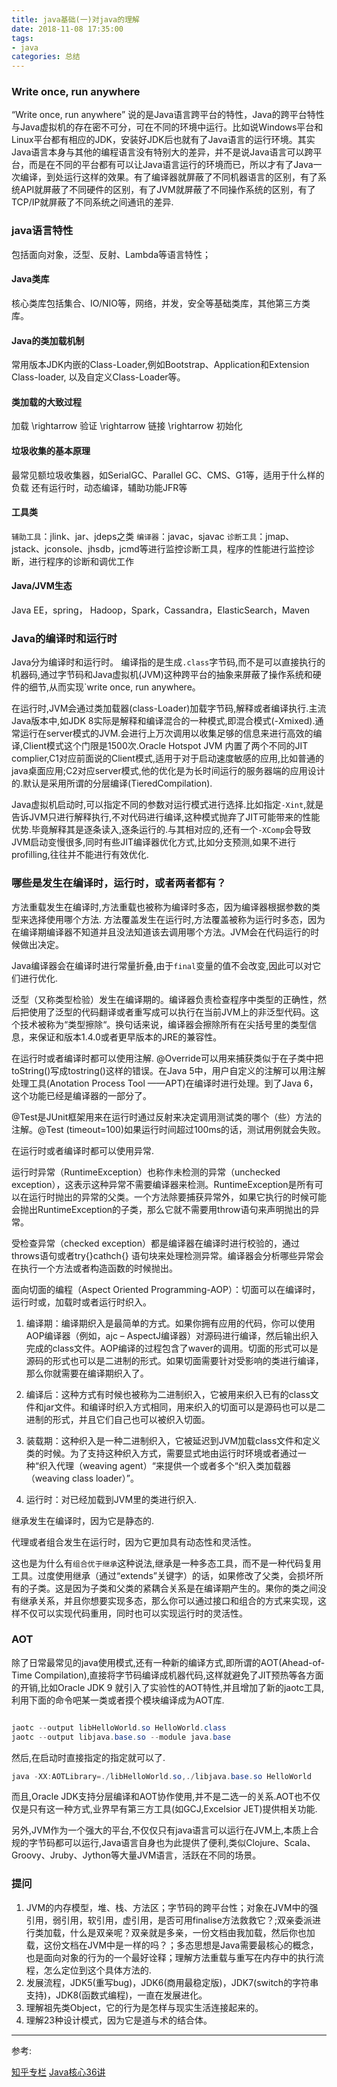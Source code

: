 ```yaml
---
title: java基础(一)对java的理解
date: 2018-11-08 17:35:00
tags: 
- java
categories: 总结
---
```



### Write once, run anywhere

“Write once, run anywhere” 说的是Java语言跨平台的特性，Java的跨平台特性与Java虚拟机的存在密不可分，可在不同的环境中运行。比如说Windows平台和Linux平台都有相应的JDK，安装好JDK后也就有了Java语言的运行环境。其实Java语言本身与其他的编程语言没有特别大的差异，并不是说Java语言可以跨平台，而是在不同的平台都有可以让Java语言运行的环境而已，所以才有了Java一次编译，到处运行这样的效果。有了编译器就屏蔽了不同机器语言的区别，有了系统API就屏蔽了不同硬件的区别，有了JVM就屏蔽了不同操作系统的区别，有了TCP/IP就屏蔽了不同系统之间通讯的差异.
<!-- more -->

### java语言特性

包括面向对象，泛型、反射、Lambda等语言特性；

#### Java类库

核心类库包括集合、IO/NIO等，网络，并发，安全等基础类库，其他第三方类库。

#### Java的类加载机制

常用版本JDK内嵌的Class-Loader,例如Bootstrap、Application和Extension Class-loader, 以及自定义Class-Loader等。

#### 类加载的大致过程

加载 \rightarrow 验证 \rightarrow 链接 \rightarrow 初始化

#### 垃圾收集的基本原理

最常见额垃圾收集器，如SerialGC、Parallel GC、CMS、G1等，适用于什么样的负载
还有运行时，动态编译，辅助功能JFR等

#### 工具类

`辅助工具`：jlink、jar、jdeps之类
`编译器`：javac，sjavac
`诊断工具`：jmap、jstack、jconsole、jhsdb，jcmd等进行监控诊断工具，程序的性能进行监控诊断，进行程序的诊断和调优工作

#### Java/JVM生态

Java EE，spring， Hadoop，Spark，Cassandra，ElasticSearch，Maven

### Java的编译时和运行时

Java分为编译时和运行时。
编译指的是生成`.class`字节码,而不是可以直接执行的机器码,通过字节码和Java虚拟机(JVM)这种跨平台的抽象来屏蔽了操作系统和硬件的细节,从而实现`write once, run anywhere。

在运行时,JVM会通过类加载器(class-Loader)加载字节码,解释或者编译执行.主流Java版本中,如JDK 8实际是解释和编译混合的一种模式,即混合模式(-Xmixed).通常运行在server模式的JVM.会进行上万次调用以收集足够的信息来进行高效的编译,Client模式这个门限是1500次.Oracle Hotspot JVM 内置了两个不同的JIT complier,C1对应前面说的Client模式,适用于对于启动速度敏感的应用,比如普通的java桌面应用;C2对应server模式,他的优化是为长时间运行的服务器端的应用设计的.默认是采用所谓的分层编译(TieredCompilation).

Java虚拟机启动时,可以指定不同的参数对运行模式进行选择.比如指定`-Xint`,就是告诉JVM只进行解释执行,不对代码进行编译,这种模式抛弃了JIT可能带来的性能优势.毕竟解释其是逐条读入,逐条运行的.与其相对应的,还有一个`-XComp`会导致JVM启动变慢很多,同时有些JIT编译器优化方式,比如分支预测,如果不进行profilling,往往并不能进行有效优化.


### 哪些是发生在编译时，运行时，或者两者都有？

方法重载发生在编译时,方法重载也被称为编译时多态，因为编译器根据参数的类型来选择使用哪个方法.
方法覆盖发生在运行时,方法覆盖被称为运行时多态，因为在编译期编译器不知道并且没法知道该去调用哪个方法。JVM会在代码运行的时候做出决定。

Java编译器会在编译时进行常量折叠,由于`final`变量的值不会改变,因此可以对它们进行优化.

泛型（又称类型检验）发生在编译期的。编译器负责检查程序中类型的正确性，然后把使用了泛型的代码翻译或者重写成可以执行在当前JVM上的非泛型代码。这个技术被称为“类型擦除“。换句话来说，编译器会擦除所有在尖括号里的类型信息，来保证和版本1.4.0或者更早版本的JRE的兼容性。

在运行时或者编译时都可以使用注解.
@Override可以用来捕获类似于在子类中把toString()写成tostring()这样的错误。在Java 5中，用户自定义的注解可以用注解处理工具(Anotation Process Tool ——APT)在编译时进行处理。到了Java 6，这个功能已经是编译器的一部分了。

@Test是JUnit框架用来在运行时通过反射来决定调用测试类的哪个（些）方法的注解。@Test (timeout=100)如果运行时间超过100ms的话，测试用例就会失败。

在运行时或者编译时都可以使用异常.

运行时异常（RuntimeException）也称作未检测的异常（unchecked exception），这表示这种异常不需要编译器来检测。RuntimeException是所有可以在运行时抛出的异常的父类。一个方法除要捕获异常外，如果它执行的时候可能会抛出RuntimeException的子类，那么它就不需要用throw语句来声明抛出的异常。

受检查异常（checked exception）都是编译器在编译时进行校验的，通过throws语句或者try{}cathch{} 语句块来处理检测异常。编译器会分析哪些异常会在执行一个方法或者构造函数的时候抛出。

面向切面的编程（Aspect Oriented Programming-AOP）：切面可以在编译时，运行时或，加载时或者运行时织入。

1. 编译期：编译期织入是最简单的方式。如果你拥有应用的代码，你可以使用AOP编译器（例如，ajc – AspectJ编译器）对源码进行编译，然后输出织入完成的class文件。AOP编译的过程包含了waver的调用。切面的形式可以是源码的形式也可以是二进制的形式。如果切面需要针对受影响的类进行编译，那么你就需要在编译期织入了。

2. 编译后：这种方式有时候也被称为二进制织入，它被用来织入已有的class文件和jar文件。和编译时织入方式相同，用来织入的切面可以是源码也可以是二进制的形式，并且它们自己也可以被织入切面。

3. 装载期：这种织入是一种二进制织入，它被延迟到JVM加载class文件和定义类的时候。为了支持这种织入方式，需要显式地由运行时环境或者通过一种“织入代理（weaving agent）“来提供一个或者多个“织入类加载器（weaving class loader）”。

4. 运行时：对已经加载到JVM里的类进行织入.

继承发生在编译时，因为它是静态的.

代理或者组合发生在运行时，因为它更加具有动态性和灵活性。

这也是为什么有`组合优于继承`这种说法,继承是一种多态工具，而不是一种代码复用工具。过度使用继承（通过“extends”关键字）的话，如果修改了父类，会损坏所有的子类。这是因为子类和父类的紧耦合关系是在编译期产生的。果你的类之间没有继承关系，并且你想要实现多态，那么你可以通过接口和组合的方式来实现，这样不仅可以实现代码重用，同时也可以实现运行时的灵活性。


### AOT

除了日常最常见的java使用模式,还有一种新的编译方式,即所谓的AOT(Ahead-of-Time Compilation),直接将字节码编译成机器代码,这样就避免了JIT预热等各方面的开销,比如Oracle JDK 9 就引入了实验性的AOT特性,并且增加了新的jaotc工具,利用下面的命令吧某一类或者摸个模块编译成为AOT库.

```java

jaotc --output libHelloWorld.so HelloWorld.class
jaotc --output libjava.base.so --module java.base

```

然后,在启动时直接指定的指定就可以了.

```java
java -XX:AOTLibrary=./libHelloWorld.so,./libjava.base.so HelloWorld

```

而且,Oracle JDK支持分层编译和AOT协作使用,并不是二选一的关系.AOT也不仅仅是只有这一种方式,业界早有第三方工具(如GCJ,Excelsior JET)提供相关功能.

另外,JVM作为一个强大的平台,不仅仅只有java语言可以运行在JVM上,本质上合规的字节码都可以运行,Java语言自身也为此提供了便利,类似Clojure、Scala、Groovy、Jruby、Jython等大量JVM语言，活跃在不同的场景。



### 提问

1. JVM的内存模型，堆、栈、方法区；字节码的跨平台性；对象在JVM中的强引用，弱引用，软引用，虚引用，是否可用finalise方法救救它？;双亲委派进行类加载，什么是双亲呢？双亲就是多亲，一份文档由我加载，然后你也加载，这份文档在JVM中是一样的吗？；多态思想是Java需要最核心的概念，也是面向对象的行为的一个最好诠释；理解方法重载与重写在内存中的执行流程，怎么定位到这个具体方法的.
2. 发展流程，JDK5(重写bug)，JDK6(商用最稳定版)，JDK7(switch的字符串支持)，JDK8(函数式编程)，一直在发展进化。
3. 理解祖先类Object，它的行为是怎样与现实生活连接起来的。
4. 理解23种设计模式，因为它是道与术的结合体。


-------------------
参考:

[知乎专栏](https://zhuanlan.zhihu.com/p/22886648)
[Java核心36讲](https://time.geekbang.org/column/article/6845)